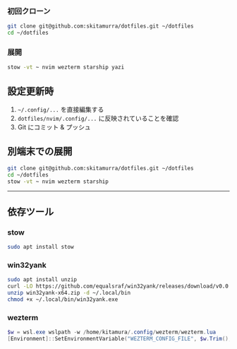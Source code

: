 ### 初回クローン
```bash
git clone git@github.com:skitamurra/dotfiles.git ~/dotfiles
cd ~/dotfiles
```

### 展開
```bash
stow -vt ~ nvim wezterm starship yazi
```

## 設定更新時

1. `~/.config/...` を直接編集する
2. `dotfiles/nvim/.config/...` に反映されていることを確認
3. Git にコミット & プッシュ

## 別端末での展開
```bash
git clone git@github.com:skitamurra/dotfiles.git ~/dotfiles
cd ~/dotfiles
stow -vt ~ nvim wezterm starship
```

---

## 依存ツール

### stow
```bash
sudo apt install stow
```

### win32yank
```bash
sudo apt install unzip
curl -LO https://github.com/equalsraf/win32yank/releases/download/v0.0.4/win32yank-x64.zip
unzip win32yank-x64.zip -d ~/.local/bin
chmod +x ~/.local/bin/win32yank.exe
```

### wezterm
```powershell
$w = wsl.exe wslpath -w /home/kitamura/.config/wezterm/wezterm.lua
[Environment]::SetEnvironmentVariable("WEZTERM_CONFIG_FILE", $w.Trim(), "User")
```
